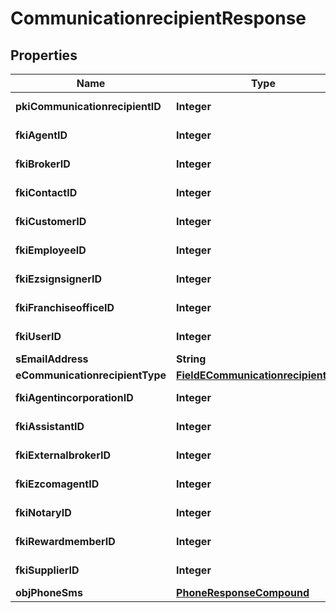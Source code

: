 

# CommunicationrecipientResponse

## Properties

Name | Type | Description | Notes
------------ | ------------- | ------------- | -------------
**pkiCommunicationrecipientID** | **Integer** | The unique ID of the Communicationrecipient. | 
**fkiAgentID** | **Integer** | The unique ID of the Agent. |  [optional]
**fkiBrokerID** | **Integer** | The unique ID of the Broker. |  [optional]
**fkiContactID** | **Integer** | The unique ID of the Contact |  [optional]
**fkiCustomerID** | **Integer** | The unique ID of the Customer. |  [optional]
**fkiEmployeeID** | **Integer** | The unique ID of the Employee. |  [optional]
**fkiEzsignsignerID** | **Integer** | The unique ID of the Ezsignsigner |  [optional]
**fkiFranchiseofficeID** | **Integer** | The unique ID of the Franchisereoffice |  [optional]
**fkiUserID** | **Integer** | The unique ID of the User |  [optional]
**sEmailAddress** | **String** | The email address. |  [optional]
**eCommunicationrecipientType** | [**FieldECommunicationrecipientType**](FieldECommunicationrecipientType.md) |  |  [optional]
**fkiAgentincorporationID** | **Integer** | The unique ID of the Agentincorporation. |  [optional]
**fkiAssistantID** | **Integer** | The unique ID of the Assistant. |  [optional]
**fkiExternalbrokerID** | **Integer** | The unique ID of the Externalbroker. |  [optional]
**fkiEzcomagentID** | **Integer** | The unique ID of the Ezcomagent. |  [optional]
**fkiNotaryID** | **Integer** | The unique ID of the Notary. |  [optional]
**fkiRewardmemberID** | **Integer** | The unique ID of the Rewardmember. |  [optional]
**fkiSupplierID** | **Integer** | The unique ID of the Supplier. |  [optional]
**objPhoneSms** | [**PhoneResponseCompound**](PhoneResponseCompound.md) |  |  [optional]




